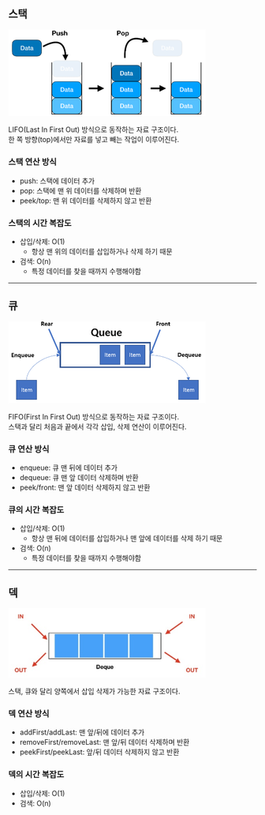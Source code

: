 ## 스택
<img src="./img/stack.png" width="400"/>

LIFO(Last In First Out) 방식으로 동작하는 자료 구조이다.<br>
한 쪽 방향(top)에서만 자료를 넣고 빼는 작업이 이루어진다.

### 스택 연산 방식
- push: 스택에 데이터 추가
- pop: 스택에 맨 위 데이터를 삭제하며 반환
- peek/top: 맨 위 데이터를 삭제하지 않고 반환

### 스택의 시간 복잡도
- 삽입/삭제: O(1)
  - 항상 맨 위의 데이터를 삽입하거나 삭제 하기 때문
- 검색: O(n)
  - 특정 데이터를 찾을 때까지 수행해야함
<hr>

## 큐
<img src="./img/queue.png" width="400"/>

FIFO(First In First Out) 방식으로 동작하는 자료 구조이다.<br>
스택과 달리 처음과 끝에서 각각 삽입, 삭제 연산이 이루어진다.

### 큐 연산 방식
- enqueue: 큐 맨 뒤에 데이터 추가
- dequeue: 큐 맨 앞 데이터 삭제하며 반환
- peek/front: 맨 앞 데이터 삭제하지 않고 반환

### 큐의 시간 복잡도
- 삽입/삭제: O(1)
  - 항상 맨 뒤에 데이터를 삽입하거나 맨 앞에 데이터를 삭제 하기 때문
- 검색: O(n)
  - 특정 데이터를 찾을 때까지 수행해야함
<hr>

## 덱
<img src="./img/dequeue.png" width="400"/>

스택, 큐와 달리 양쪽에서 삽입 삭제가 가능한 자료 구조이다.

### 덱 연산 방식
- addFirst/addLast: 맨 앞/뒤에 데이터 추가
- removeFirst/removeLast: 맨 앞/뒤 데이터 삭제하며 반환
- peekFirst/peekLast: 앞/뒤 데이터 삭제하지 않고 반환

### 덱의 시간 복잡도
- 삽입/삭제: O(1)
- 검색: O(n)
